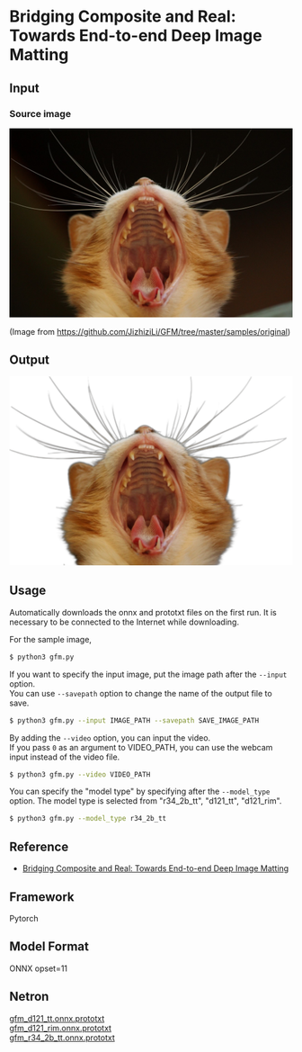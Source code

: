 # Bridging Composite and Real: Towards End-to-end Deep Image Matting

## Input

### Source image

![Input](demo.jpg)

(Image from https://github.com/JizhiziLi/GFM/tree/master/samples/original)

## Output

![Output](output.png)

## Usage
Automatically downloads the onnx and prototxt files on the first run.
It is necessary to be connected to the Internet while downloading.

For the sample image,
```bash
$ python3 gfm.py
```

If you want to specify the input image, put the image path after the `--input` option.  
You can use `--savepath` option to change the name of the output file to save.
```bash
$ python3 gfm.py --input IMAGE_PATH --savepath SAVE_IMAGE_PATH
```

By adding the `--video` option, you can input the video.   
If you pass `0` as an argument to VIDEO_PATH, you can use the webcam input instead of the video file.
```bash
$ python3 gfm.py --video VIDEO_PATH
```

You can specify the "model type" by specifying after the `--model_type` option.
The model type is selected from "r34_2b_tt", "d121_tt", "d121_rim".  
```bash
$ python3 gfm.py --model_type r34_2b_tt
```

## Reference

- [Bridging Composite and Real: Towards End-to-end Deep Image Matting](https://github.com/JizhiziLi/GFM)

## Framework

Pytorch

## Model Format

ONNX opset=11

## Netron

[gfm_d121_tt.onnx.prototxt](https://netron.app/?url=https://storage.googleapis.com/ailia-models/gfm/gfm_d121_tt.onnx.prototxt)  
[gfm_d121_rim.onnx.prototxt](https://netron.app/?url=https://storage.googleapis.com/ailia-models/gfm/gfm_d121_rim.onnx.prototxt)  
[gfm_r34_2b_tt.onnx.prototxt](https://netron.app/?url=https://storage.googleapis.com/ailia-models/gfm/gfm_r34_2b_tt.onnx.prototxt)  
